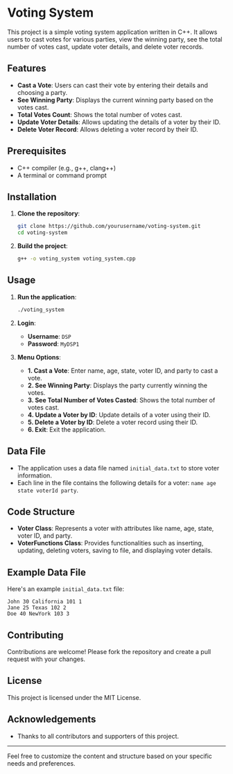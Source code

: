 
# Voting System

This project is a simple voting system application written in C++. It allows users to cast votes for various parties, view the winning party, see the total number of votes cast, update voter details, and delete voter records.

## Features

- **Cast a Vote**: Users can cast their vote by entering their details and choosing a party.
- **See Winning Party**: Displays the current winning party based on the votes cast.
- **Total Votes Count**: Shows the total number of votes cast.
- **Update Voter Details**: Allows updating the details of a voter by their ID.
- **Delete Voter Record**: Allows deleting a voter record by their ID.

## Prerequisites

- C++ compiler (e.g., g++, clang++)
- A terminal or command prompt

## Installation

1. **Clone the repository**:
   ```sh
   git clone https://github.com/yourusername/voting-system.git
   cd voting-system
   ```

2. **Build the project**:
   ```sh
   g++ -o voting_system voting_system.cpp
   ```

## Usage

1. **Run the application**:
   ```sh
   ./voting_system
   ```

2. **Login**:
   - **Username**: `DSP`
   - **Password**: `MyDSP1`

3. **Menu Options**:
   - **1. Cast a Vote**: Enter name, age, state, voter ID, and party to cast a vote.
   - **2. See Winning Party**: Displays the party currently winning the votes.
   - **3. See Total Number of Votes Casted**: Shows the total number of votes cast.
   - **4. Update a Voter by ID**: Update details of a voter using their ID.
   - **5. Delete a Voter by ID**: Delete a voter record using their ID.
   - **6. Exit**: Exit the application.

## Data File

- The application uses a data file named `initial_data.txt` to store voter information.
- Each line in the file contains the following details for a voter: `name age state voterId party`.

## Code Structure

- **Voter Class**: Represents a voter with attributes like name, age, state, voter ID, and party.
- **VoterFunctions Class**: Provides functionalities such as inserting, updating, deleting voters, saving to file, and displaying voter details.

## Example Data File

Here's an example `initial_data.txt` file:

```
John 30 California 101 1
Jane 25 Texas 102 2
Doe 40 NewYork 103 3
```

## Contributing

Contributions are welcome! Please fork the repository and create a pull request with your changes.

## License

This project is licensed under the MIT License.

## Acknowledgements

- Thanks to all contributors and supporters of this project.

---

Feel free to customize the content and structure based on your specific needs and preferences.
